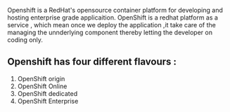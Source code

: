 Openshift is a RedHat's opensource container platform for developing and hosting enterprise grade applicaition. 
OpenShift is a redhat platform as a service , which mean once we deploy the application ,it take care of the managing the 
unnderlying component thereby letting the developer on coding only.

## Openshift has four different flavours :

1) OpenShift origin 
2) OpenShift Online 
3) OpenShift dedicated 
4) OpenShift Enterprise 






